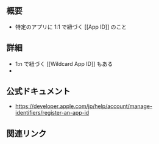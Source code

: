 ## 概要
- 特定のアプリに 1:1 で紐づく [[App ID]] のこと

## 詳細
- 1:n で紐づく [[Wildcard App ID]] もある
- 

## 公式ドキュメント
- https://developer.apple.com/jp/help/account/manage-identifiers/register-an-app-id

## 関連リンク

